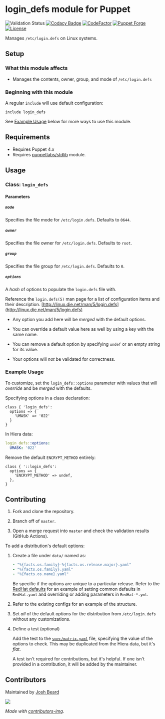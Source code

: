 # login_defs module for Puppet

![Validation Status](https://github.com/joshbeard/puppet-login_defs/actions/workflows/validate.yml/badge.svg)
[![Codacy Badge](https://app.codacy.com/project/badge/Grade/b791bcb3054c464babda1614868639d4)](https://www.codacy.com/gh/joshbeard/puppet-login_defs/dashboard?utm_source=github.com&amp;utm_medium=referral&amp;utm_content=joshbeard/puppet-login_defs&amp;utm_campaign=Badge_Grade)
[![CodeFactor](https://www.codefactor.io/repository/github/joshbeard/puppet-login_defs/badge)](https://www.codefactor.io/repository/github/joshbeard/puppet-login_defs)
[![Puppet Forge](https://img.shields.io/puppetforge/v/joshbeard/login_defs.svg)](https://forge.puppetlabs.com/joshbeard/login_defs)
[![License](https://img.shields.io/github/license/joshbeard/puppet-login_defs.svg)](https://github.com/joshbeard/puppet-login_defs/blob/master/LICENSE)

Manages `/etc/login.defs` on Linux systems.

## Setup

### What this module affects

* Manages the contents, owner, group, and mode of `/etc/login.defs`

### Beginning with this module

A regular `include` will use default configuration:

```puppet
include login_defs
```

See [Example Usage](#example-usage) below for more ways to use this module.

## Requirements

* Requires Puppet 4.x
* Requires [puppetlabs/stdlib](https://forge.puppet.com/modules/puppetlabs/stdlib) module.

## Usage

### Class: `login_defs`

#### Parameters

##### `mode`

Specifies the file mode for `/etc/login.defs`.  Defaults to `0644`.

##### `owner`

Specifies the file owner for `/etc/login.defs`. Defaults to `root`.

##### `group`

Specifies the file group for `/etc/login.defs`. Defaults to `0`.

##### `options`

A _hash_ of options to populate the `login.defs` file with.

Reference the `login.defs(5)` man page for a list of configuration items and
their description.  [http://linux.die.net/man/5/login.defs](http://linux.die.net/man/5/login.defs)

* Any option you add here will be _merged_ with the default options.

* You can override a default value here as well by using a key with the same
  name.

* You can remove a default option by specifying `undef` or an empty string for
  its value.

* Your options will _not_ be validated for correctness.

### Example Usage

To customize, set the `login_defs::options` parameter with values that will
_override_ and be _merged_ with the defaults.

Specifying options in a class declaration:

```puppet
class { 'login_defs':
  options => {
    'UMASK' => '022'
  }
}
```

In Hiera data:

```yaml
login_defs::options:
  UMASK: '022'
```

Remove the default `ENCRYPT_METHOD` entirely:

```puppet
class { '::login_defs':
  options => {
    'ENCRYPT_METHOD' => undef,
  },
}
```

## Contributing

1. Fork and clone the repository.

2. Branch off of `master`.

3. Open a merge request into `master` and check the validation results (GitHub Actions).

To add a distribution's default options:

1. Create a file under `data/` named as:

   ```yaml
   - "%{facts.os.family}-%{facts.os.release.major}.yaml"
   - "%{facts.os.family}.yaml"
   - "%{facts.os.name}.yaml"
   ```

   Be specific if the options are unique to a particular release. Refer to the
   [RedHat defaults](data/) for an example of setting common defaults in
   `RedHat.yaml` and overriding or adding parameters in `RedHat-*.yml`.

2. Refer to the existing configs for an example of the structure.

3. Set _all_ of the default options for the distribution from `/etc/login.defs`
   without any customizations.

4. Define a test (optional)

   Add the test to the [`spec/matrix.yaml`](spec/matrix.yaml) file,
   specifying the value of the options to check. This may be duplicated from
   the Hiera data, but it's _flat_.

   A test isn't required for contributions, but it's helpful. If one isn't
   provided in a contribution, it will be added by the maintainer.

## Contributors

Maintained by [Josh Beard](https://joshbeard.me)

<a href="https://github.com/joshbeard/puppet-login_defs/graphs/contributors">
  <img src="https://contrib.rocks/image?repo=joshbeard/puppet-login_defs" />
</a>

_Made with [contributors-img](https://contrib.rocks)._
